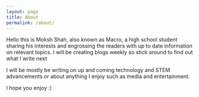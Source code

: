 ```yaml
---
layout: page
title: About
permalink: /about/
---
```


Hello this is Moksh Shah, also known as Macro, a high school student sharing his interests and engrossing the readers with up to date information on relevant topics. I will be creating blogs weekly so stick around to find out what I write next

I will be mostly be writing on up and coming technology and STEM advancements or about anything I enjoy such as media and entertainment.

I hope you enjoy :)
